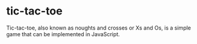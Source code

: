 # tic-tac-toe
Tic-tac-toe, also known as noughts and crosses or Xs and Os, is a simple game that can be implemented in JavaScript.
